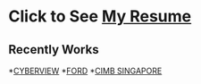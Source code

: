 # Click to See [My Resume](https://alimurtaza.netlify.com)
## Recently Works
*[CYBERVIEW](http://cyberview.com.my/)
*[FORD](https://www.sdacford.com.my/)
*[CIMB SINGAPORE](https://www.cimbbank.com.sg/en/personal/index.html)


